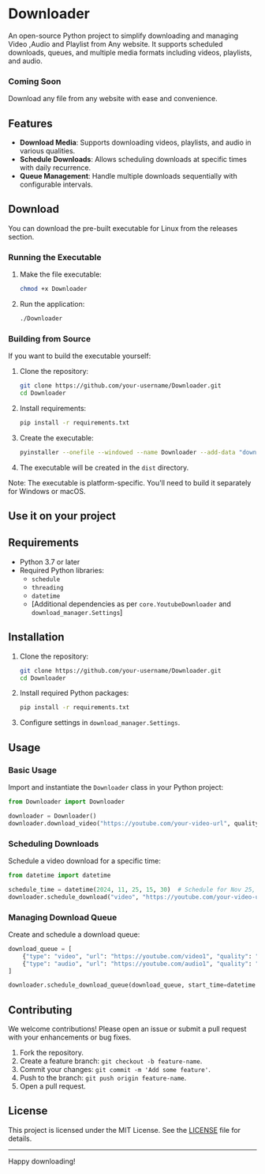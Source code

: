 # Downloader

An open-source Python project to simplify downloading and managing Video ,Audio and Playlist from Any website. It supports scheduled downloads, queues, and multiple media formats including videos, playlists, and audio.

### Coming Soon
Download any file from any website with ease and convenience.

## Features

- **Download Media**: Supports downloading videos, playlists, and audio in various qualities.
- **Schedule Downloads**: Allows scheduling downloads at specific times with daily recurrence.
- **Queue Management**: Handle multiple downloads sequentially with configurable intervals.

## Download

You can download the pre-built executable for Linux from the releases section.

### Running the Executable

1. Make the file executable:
   ```bash
   chmod +x Downloader
   ```

2. Run the application:
   ```bash
   ./Downloader
   ```

### Building from Source

If you want to build the executable yourself:

1. Clone the repository:
   ```bash
   git clone https://github.com/your-username/Downloader.git
   cd Downloader
   ```

2. Install requirements:
   ```bash
   pip install -r requirements.txt
   ```

3. Create the executable:
   ```bash
   pyinstaller --onefile --windowed --name Downloader --add-data "download_manager:download_manager" --add-data "core:core" main.py
   ```

4. The executable will be created in the `dist` directory.

Note: The executable is platform-specific. You'll need to build it separately for Windows or macOS.

## Use it on your project

## Requirements

- Python 3.7 or later
- Required Python libraries:
  - `schedule`
  - `threading`
  - `datetime`
  - [Additional dependencies as per `core.YoutubeDownloader` and `download_manager.Settings`]

## Installation

1. Clone the repository:
   ```bash
   git clone https://github.com/your-username/Downloader.git
   cd Downloader
   ```

2. Install required Python packages:
   ```bash
   pip install -r requirements.txt
   ```

3. Configure settings in `download_manager.Settings`.

## Usage

### Basic Usage

Import and instantiate the `Downloader` class in your Python project:
```python
from Downloader import Downloader

downloader = Downloader()
downloader.download_video("https://youtube.com/your-video-url", quality="best")
```

### Scheduling Downloads

Schedule a video download for a specific time:
```python
from datetime import datetime

schedule_time = datetime(2024, 11, 25, 15, 30)  # Schedule for Nov 25, 2024, at 3:30 PM
downloader.schedule_download("video", "https://youtube.com/your-video-url", schedule_time)
```

### Managing Download Queue

Create and schedule a download queue:
```python
download_queue = [
    {"type": "video", "url": "https://youtube.com/video1", "quality": "1080p"},
    {"type": "audio", "url": "https://youtube.com/audio1", "quality": "best"},
]

downloader.schedule_download_queue(download_queue, start_time=datetime.now(), interval_minutes=10)
```

## Contributing

We welcome contributions! Please open an issue or submit a pull request with your enhancements or bug fixes.

1. Fork the repository.
2. Create a feature branch: `git checkout -b feature-name`.
3. Commit your changes: `git commit -m 'Add some feature'`.
4. Push to the branch: `git push origin feature-name`.
5. Open a pull request.

## License

This project is licensed under the MIT License. See the [LICENSE](LICENSE) file for details.

---

Happy downloading!
